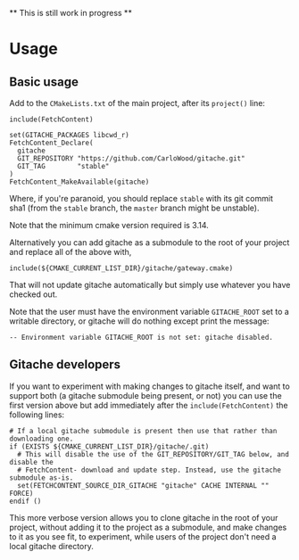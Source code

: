 ** This is still work in progress **

# Usage

## Basic usage

Add to the `CMakeLists.txt` of the main project, after its `project()` line:

    include(FetchContent)  
    
    set(GITACHE_PACKAGES libcwd_r)  
    FetchContent_Declare(  
      gitache  
      GIT_REPOSITORY "https://github.com/CarloWood/gitache.git"  
      GIT_TAG        "stable"  
    )
    FetchContent_MakeAvailable(gitache)  

Where, if you're paranoid, you should replace `stable` with its
git commit sha1 (from the `stable` branch, the `master` branch might
be unstable).

Note that the minimum cmake version required is 3.14.

Alternatively you can add gitache as a submodule to the root
of your project and replace all of the above with,

    include(${CMAKE_CURRENT_LIST_DIR}/gitache/gateway.cmake)

That will not update gitache automatically but simply use
whatever you have checked out.

Note that the user must have the environment variable
`GITACHE_ROOT` set to a writable directory, or gitache will do
nothing except print the message:

    -- Environment variable GITACHE_ROOT is not set: gitache disabled.   

## Gitache developers

If you want to experiment with making changes to gitache itself,
and want to support both (a gitache submodule being present, or not) you
can use the first version above but add immediately after the `include(FetchContent)`
the following lines:

    # If a local gitache submodule is present then use that rather than downloading one.  
    if (EXISTS ${CMAKE_CURRENT_LIST_DIR}/gitache/.git)  
      # This will disable the use of the GIT_REPOSITORY/GIT_TAG below, and disable the  
      # FetchContent- download and update step. Instead, use the gitache submodule as-is.  
      set(FETCHCONTENT_SOURCE_DIR_GITACHE "gitache" CACHE INTERNAL "" FORCE)  
    endif ()

This more verbose version allows you to clone gitache in the root
of your project, without adding it to the project as a submodule, and
make changes to it as you see fit, to experiment, while users of the
project don't need a local gitache directory.
